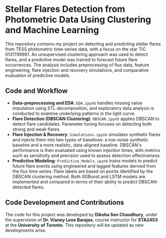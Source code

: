 # Stellar Flares Detection from Photometric Data Using Clustering and Machine Learning

This repository contains my project on detecting and predicting stellar flares from TESS photometric time-series data, with a focus on the star TIC 0131799991. An unsupervised clustering approach was used to detect flares, and a predictive model was trained to forecast future flare occurrences. The analysis includes preprocessing of flux data, feature engineering, flare injection and recovery simulations, and comparative evaluation of predictive models.


## **Code and Workflow**

- **Data-preprocessing and EDA**: `EDA.ipynb` handles missing value imputation using STL decomposition, and exploratory data analysis is conducted to examine underlying patterns in the light curve. 
- **Flare Detection (DBSCAN Clustering)**: `DBSCAN.ipynb` applies DBSCAN to detect flare candidates. Parameter tuning focuses on detecting both strong and weak flares.
- **Flare Injection & Recovery**: `Simulations.ipynb` simulates synthetic flares and injects them into two types of baselines: a low-noise synthetic baseline and a more realistic, data-aligned baseline. DBSCAN's performance is then evaluated using known injection times, with metrics such as sensitivity and precision used to assess detection effectiveness. 
- **Predictive Modeling**: `Predictive_Models.ipynb` trains models to predict future flare events using engineered and lagged features derived from the flux time series. Flare labels are based on points identified by the DBSCAN clustering method. Both XGBoost and LSTM models are implemented and compared in terms of their ability to predict DBSCAN-detected flares. 
 
## **Code Development and Contributions**

The code for this project was developed by **Diksha Sen Chaudhury**, under the supervision of **Dr. Vianey Leos Barajas**, course instructor for **STA2453** at the **University of Toronto**. This repository will be updated as new developments arise.
